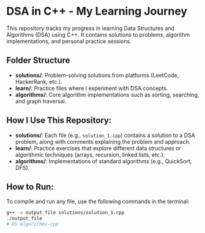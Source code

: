 # DSA in C++ - My Learning Journey

This repository tracks my progress in learning Data Structures and Algorithms (DSA) using C++. It contains solutions to problems, algorithm implementations, and personal practice sessions.

## Folder Structure

- **solutions/**: Problem-solving solutions from platforms (LeetCode, HackerRank, etc.).
- **learn/**: Practice files where I experiment with DSA concepts.
- **algorithms/**: Core algorithm implementations such as sorting, searching, and graph traversal.

## How I Use This Repository:
- **solutions/**: Each file (e.g., `solution_1.cpp`) contains a solution to a DSA problem, along with comments explaining the problem and approach.
- **learn/**: Practice exercises that explore different data structures or algorithmic techniques (arrays, recursion, linked lists, etc.).
- **algorithms/**: Implementations of standard algorithms (e.g., QuickSort, DFS).

## How to Run:
To compile and run any file, use the following commands in the terminal:
```bash
g++ -o output_file solutions/solution_1.cpp
./output_file
# DS-Algorithms-cpp

